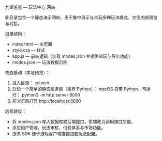 九馆爸爸 — 玩法中心 网站

此目录包含一个静态演示网站，用于集中展示与试玩多种玩法模式，方便内部预览与对接。

目录结构：
- index.html — 主页面
- style.css — 样式
- app.js — 前端逻辑（加载 modes.json 并提供试玩与导出功能）
- modes.json — 玩法数据示例

快速启动（本地预览）：
1. 进入目录：
   cd web
2. 启动一个简单的静态服务器（推荐 Python）：
   macOS 自带 Python，可运行：
   python3 -m http.server 8000
3. 在浏览器打开 http://localhost:8000

后续建议：
- 将 modes.json 存入数据库或后端接口，前端改为调用接口加载。
- 添加用户管理、玩法审核、付费体系与市场功能。
- 提供 SDK 便于游戏客户端直接加载玩法配置。
